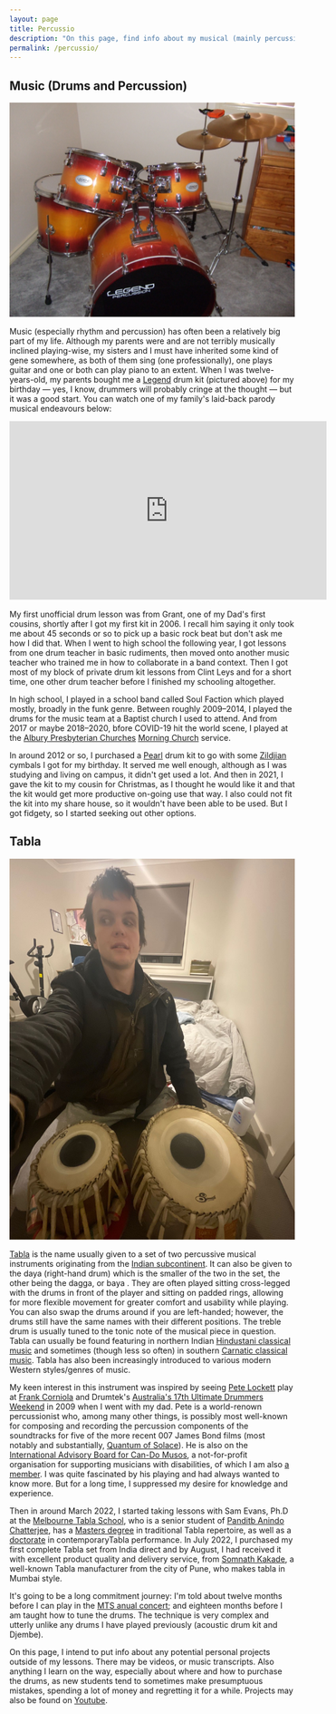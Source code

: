 ```yaml
---
layout: page
title: Percussio
description: "On this page, find info about my musical (mainly percussion) drum kit and Tabla playing/learning endeavours and experiences."
permalink: /percussio/
---
```


## Music (Drums and Percussion)
![A picture of my first drum kit](/assets/images/legend_kit.jpg)

Music (especially rhythm and percussion) has often been a relatively big part of my life. Although my parents were and are not terribly musically inclined playing-wise, my sisters and I must have inherited some kind of gene somewhere, as both of them sing (one professionally), one plays guitar and one or both can play piano to an extent. When I was twelve-years-old, my parents bought me a [Legend](https://www.britishdrumco.com/legend-series) drum kit (pictured above) for my birthday &mdash; yes, I know, drummers will probably cringe at the thought &mdash; but it was a good start. You can watch one of my family's laid-back parody musical endeavours below:

<iframe width="560" height="315" src="https://www.youtube.com/embed/BuhnGdk6DcE" title="YouTube video player" frameborder="0" allow="accelerometer; autoplay; clipboard-write; encrypted-media; gyroscope; picture-in-picture" allowfullscreen></iframe>

My first unofficial drum lesson was from Grant, one of my Dad's first cousins, shortly after I got my first kit in 2006. I recall him saying it only took me about 45 seconds or so to pick up a basic rock beat but don't ask me how I did that. When I went to high school the following year, I got lessons from one drum teacher in basic rudiments, then moved onto another music teacher who trained me in how to collaborate in a band context. Then I got most of my block of private drum kit lessons from Clint Leys and for a short time, one other drum teacher before I finished my schooling altogether.

In high school, I played in a school band called Soul Faction which played mostly, broadly in the funk genre. Between roughly 2009&ndash;2014, I played the drums for the music team at a Baptist church I used to attend. And from 2017 or maybe 2018&ndash;2020, bfore COVID-19 hit the world scene, I played at the [Albury Presbyterian Churches](http://alburychurch.org.au/) [Morning Church](http://alburychurch.org.au/locations/church_morningchurch/) service.

In around 2012 or so, I purchased a [Pearl](https://pearldrum.com/) drum kit to go with some [Zildjian](https://zildjian.com/) cymbals I got for my birthday. It served me well enough, although as I was studying and living on campus, it didn't get used a lot. And then in 2021, I gave the kit to my cousin for Christmas, as I thought he would like it and that the kit would get more productive on-going use that way. I also could not fit the kit into my share house, so it wouldn't have been able to be used. But I got fidgety, so I started seeking out other options.

## Tabla

![A picture of me with my first Tabla set](/assets/images/2022_tabla_pune_kakade.jpeg)

[Tabla](https://www.melbournetablaschool.com/tabla.html) is the name usually given to a set of two percussive musical instruments originating from the [Indian subcontinent](https://en.wikipedia.org/wiki/Indian_subcontinent). It can also be given to the daya (right-hand drum) which is the smaller of the two in the set, the other being the dagga, or baya . They are often played sitting cross-legged with the drums in front of the player and sitting on padded rings, allowing for more flexible movement for greater comfort and usability while playing. You can also swap the drums around if you are left-handed; however, the drums still have the same names with their different positions. The treble drum is usually tuned to the tonic note of the musical piece in question. Tabla can usually be found featuring in northern Indian [Hindustani classical music](https://www.mhcms.org/the-music.html) and sometimes (though less so often) in southern [Carnatic classical music](http://ccrtindia.gov.in/carnaticclassicalmusic.php). Tabla has also been increasingly introduced to various modern Western styles/genres of music.

My keen interest in this instrument was inspired by seeing [Pete Lockett](https://www.petelockett.info/ABOUT) play at [Frank Corniola](https://www.drumtek.com.au/frank-corniola/) and Drumtek's [Australia's 17th Ultimate Drummers Weekend](https://www.drummerstix.com.au/pdf/drumscene-oct09-audwroundup.pdf) in 2009 when I went with my dad. Pete is a world-renown percussionist who, among many other things, is possibly most well-known for composing and recording the percussion components of the soundtracks for five of the more recent 007 James Bond films (most notably and substantially, [Quantum of Solace](https://www.imdb.com/title/tt0830515/)). He is also on the [International Advisory Board for Can-Do Musos](https://candomusos.com/about-us.php), a not-for-profit organisation for supporting musicians with disabilities, of which I am also [a member](https://candomusos.com/profile-nathaniel-schmidt.php). I was quite fascinated by his playing and had always wanted to know more. But for a long time, I suppressed my desire for knowledge and experience.

Then in around March 2022, I started taking lessons with Sam Evans, Ph.D at the [Melbourne Tabla School](https://www.melbournetablaschool.com/), who is a senior student of [Panditb Anindo Chatterjee](https://en.wikipedia.org/wiki/Anindo_Chatterjee), has a [Masters degree](https://www.samevans.net.au/masters.html) in traditional Tabla repertoire, as well as a [doctorate](https://www.samevans.net.au/phd.html) in contemporaryTabla performance. In July 2022, I purchased my first complete Tabla set from India direct and by August, I had received it with excellent product quality and delivery service, from [Somnath Kakade](http://www.somnathkakade.com/), a well-known Tabla manufacturer from the city of Pune, who makes tabla in Mumbai style.

It's going to be a long commitment journey: I'm told about twelve months before I can play in the [MTS anual concert](https://www.melbournetablaschool.com/events.html); and eighteen months before I am taught how to tune the drums. The technique is very complex and utterly unlike any drums I have played previously (acoustic drum kit and Djembe).

On this page, I intend to put info about any potential personal projects outside of my lessons. There may be videos, or music transcripts. Also anything I learn on the way, especially about where and how to purchase the drums, as new students tend to sometimes make presumptuous mistakes, spending a lot of money and regretting it for a while. Projects may also be found on [Youtube](https://www.youtube.com/c/nathanieljschmidt).
